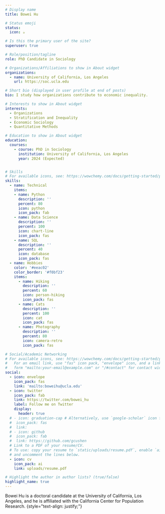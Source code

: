 ```yaml
---
# Display name
title: Bowei Hu

# Status emoji
status:
  icon: ☕️

# Is this the primary user of the site?
superuser: true

# Role/position/tagline
role: PhD Candidate in Sociology

# Organizations/Affiliations to show in About widget
organizations:
  - name: University of California, Los Angeles
    url: https://soc.ucla.edu

# Short bio (displayed in user profile at end of posts)
bio: I study how organizations contribute to economic inequality.

# Interests to show in About widget
interests:
  - Organizations
  - Stratification and Inequality
  - Economic Sociology
  - Quantitative Methods

# Education to show in About widget
education:
  courses:
    - course: PhD in Sociology
      institution: University of California, Los Angeles
      year: 2024 (Expected)


# Skills
# For available icons, see: https://wowchemy.com/docs/getting-started/page-builder/#icons
skills:
  - name: Technical
    items:
    - name: Python
      description: ''
      percent: 80
      icon: python
      icon_pack: fab
    - name: Data Science
      description: ''
      percent: 100
      icon: chart-line
      icon_pack: fas
    - name: SQL
      description: ''
      percent: 40
      icon: database
      icon_pack: fas
  - name: Hobbies
    color: '#eeac02'
    color_border: '#f0bf23'
    items:
      - name: Hiking
        description: ''
        percent: 60
        icon: person-hiking
        icon_pack: fas
      - name: Cats
        description: ''
        percent: 100
        icon: cat
        icon_pack: fas
      - name: Photography
        description: ''
        percent: 80
        icon: camera-retro
        icon_pack: fas

# Social/Academic Networking
# For available icons, see: https://wowchemy.com/docs/getting-started/page-builder/#icons
#   For an email link, use "fas" icon pack, "envelope" icon, and a link in the
#   form "mailto:your-email@example.com" or "/#contact" for contact widget.
social:
  - icon: envelope
    icon_pack: fas
    link: 'mailto:boweihu@ucla.edu'
  - icon: twitter
    icon_pack: fab
    link: https://twitter.com/bowei_hu
    label: Follow me on Twitter
    display:
      header: true
  # - icon: graduation-cap # Alternatively, use `google-scholar` icon from `ai` icon pack
  #  icon_pack: fas
  #  link: 
  # - icon: github
  #  icon_pack: fab
  #  link: https://github.com/gcushen
  # Link to a PDF of your resume/CV.
  # To use: copy your resume to `static/uploads/resume.pdf`, enable `ai` icons in `params.yaml`,
  # and uncomment the lines below.
  - icon: cv
    icon_pack: ai
    link: uploads/resume.pdf

# Highlight the author in author lists? (true/false)
highlight_name: true
---
```

Bowei Hu is a doctoral candidate at the University of California, Los Angeles, and he is affiliated with the California Center for Population Research.
{style="text-align: justify;"}
